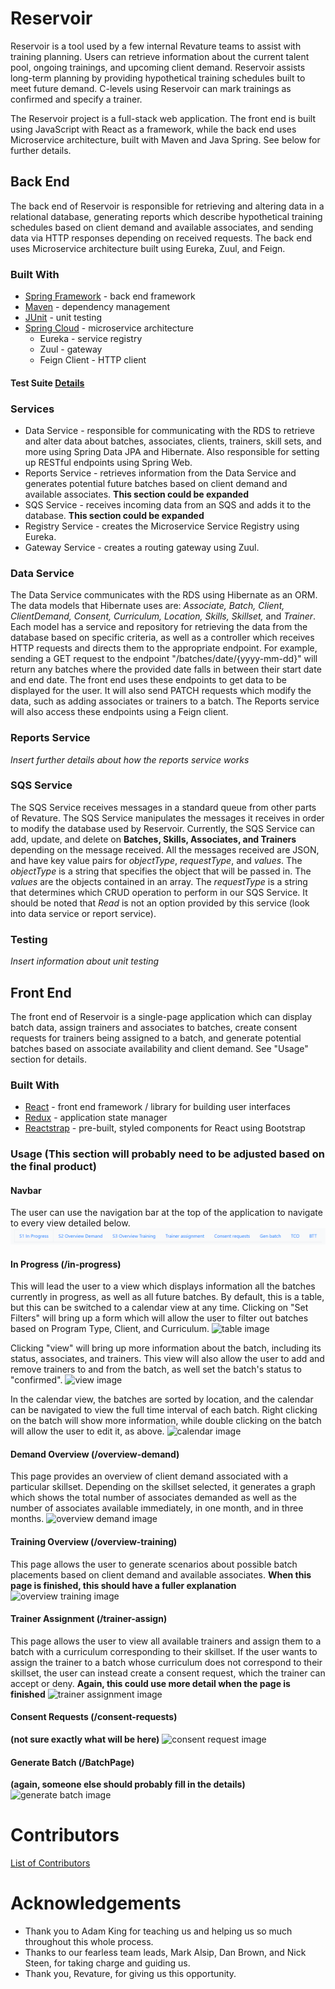 # Reservoir
Reservoir is a tool used by a few internal Revature teams to assist with training planning. Users can retrieve information about the current talent pool, ongoing trainings, and upcoming client demand. Reservoir assists long-term planning by providing hypothetical training schedules built to meet future demand. C-levels using Reservoir can mark trainings as confirmed and specify a trainer.

The Reservoir project is a full-stack web application. The front end is built using JavaScript with React as a framework, while the back end uses Microservice architecture, built with Maven and Java Spring. See below for further details.

## Back End
The back end of Reservoir is responsible for retrieving and altering data in a relational database, generating reports which describe hypothetical training schedules based on client demand and available associates, and sending data via HTTP responses depending on received requests. The back end uses Microservice architecture built using Eureka, Zuul, and Feign.

### Built With
* [Spring Framework](https://spring.io/) - back end framework
* [Maven](https://maven.apache.org/) - dependency management
* [JUnit](https://junit.org/junit5/) - unit testing
* [Spring Cloud](https://github.com/spring-cloud/spring-cloud-netflix) - microservice architecture
  * Eureka - service registry
  * Zuul - gateway
  * Feign Client - HTTP client
  
#### Test Suite [Details](https://docs.google.com/document/d/1fQQrJagsrcd6AHQ7Z_wkABkK3EyJziBAnjlPdNukbU4/edit?usp=sharing)

### Services
* Data Service - responsible for communicating with the RDS to retrieve and alter data about batches, associates, clients, trainers, skill sets, and more using Spring Data JPA and Hibernate. Also responsible for setting up RESTful endpoints using Spring Web.
* Reports Service - retrieves information from the Data Service and generates potential future batches based on client demand and available associates. **This section could be expanded**
* SQS Service - receives incoming data from an SQS and adds it to the database. **This section could be expanded**
* Registry Service - creates the Microservice Service Registry using Eureka.
* Gateway Service - creates a routing gateway using Zuul.


### Data Service
The Data Service communicates with the RDS using Hibernate as an ORM. The data models that Hibernate uses are: *Associate, Batch, Client, ClientDemand, Consent, Curriculum, Location, Skills, Skillset,* and *Trainer*. Each model has a service and repository for retrieving the data from the database based on specific criteria, as well as a controller which receives HTTP requests and directs them to the appropriate endpoint. For example, sending a GET request to the endpoint "/batches/date/{yyyy-mm-dd}" will return any batches where the provided date falls in between their start date and end date. The front end uses these endpoints to get data to be displayed for the user. It will also send PATCH requests which modify the data, such as adding associates or trainers to a batch. The Reports service will also access these endpoints using a Feign client.

### Reports Service
*Insert further details about how the reports service works*

### SQS Service
The SQS Service receives messages in a standard queue from other parts of Revature. The SQS Service manipulates the messages it receives in order to modify the database used by Reservoir. Currently, the SQS Service can add, update, and delete on **Batches, Skills, Associates, and Trainers** depending on the message received. All the messages received are JSON, and have key value pairs for *objectType*, *requestType*, and *values*. The *objectType* is a string that specifies the object that will be passed in. The *values* are the objects contained in an array. The *requestType* is a string that determines which CRUD operation to perform in our SQS Service. It should be noted that *Read* is not an option provided by this service (look into data service or report service).

### Testing
*Insert information about unit testing*

## Front End
The front end of Reservoir is a single-page application which can display batch data, assign trainers and associates to batches, create consent requests for trainers being assigned to a batch, and generate potential batches based on associate availability and client demand. See "Usage" section for details.

### Built With
* [React](https://reactjs.org/) - front end framework / library for building user interfaces
* [Redux](https://redux.js.org/) - application state manager
* [Reactstrap](https://reactstrap.github.io/) - pre-built, styled components for React using Bootstrap

### Usage (**This section will probably need to be adjusted based on the final product**)
#### Navbar 
The user can use the navigation bar at the top of the application to navigate to every view detailed below.
![navbar image](./screenshots/navbar.png)

#### In Progress (/in-progress)
This will lead the user to a view which displays information all the batches currently in progress, as well as all future batches. By default, this is a table, but this can be switched to a calendar view at any time. Clicking on "Set Filters" will bring up a form which will allow the user to filter out batches based on Program Type, Client, and Curriculum.
![table image](./screenshots/insertimagehere.png)

Clicking "view" will bring up more information about the batch, including its status, associates, and trainers. This view will also allow the user to add and remove trainers to and from the batch, as well set the batch's status to "confirmed".
![view image](./screenshots/insertimagehere.png)

In the calendar view, the batches are sorted by location, and the calendar can be navigated to view the full time interval of each batch. Right clicking on the batch will show more information, while double clicking on the batch will allow the user to edit it, as above.
![calendar image](./screenshots/insertimagehere.png)

#### Demand Overview (/overview-demand)
This page provides an overview of client demand associated with a particular skillset. Depending on the skillset selected, it generates a graph which shows the total number of associates demanded as well as the number of associates available immediately, in one month, and in three months.
![overview demand image](./screenshots/insertimagehere.png)

#### Training Overview (/overview-training)
This page allows the user to generate scenarios about possible batch placements based on client demand and available associates. **When this page is finished, this should have a fuller explanation**
![overview training image](./screenshots/insertimagehere.png)

#### Trainer Assignment (/trainer-assign)
This page allows the user to view all available trainers and assign them to a batch with a curriculum corresponding to their skillset. If the user wants to assign the trainer to a batch whose curriculum does not correspond to their skillset, the user can instead create a consent request, which the trainer can accept or deny. **Again, this could use more detail when the page is finished**
![trainer assignment image](./screenshots/insertimagehere.png)

#### Consent Requests (/consent-requests)
**(not sure exactly what will be here)**
![consent request image](./screenshots/insertimagehere.png)

#### Generate Batch (/BatchPage)
**(again, someone else should probably fill in the details)**
![generate batch image](./screenshots/insertimagehere.png)

# Contributors
[List of Contributors](./contributors.md)

# Acknowledgements
* Thank you to Adam King for teaching us and helping us so much throughout this whole process.
* Thanks to our fearless team leads, Mark Alsip, Dan Brown, and Nick Steen, for taking charge and guiding us.
* Thank you, Revature, for giving us this opportunity.
